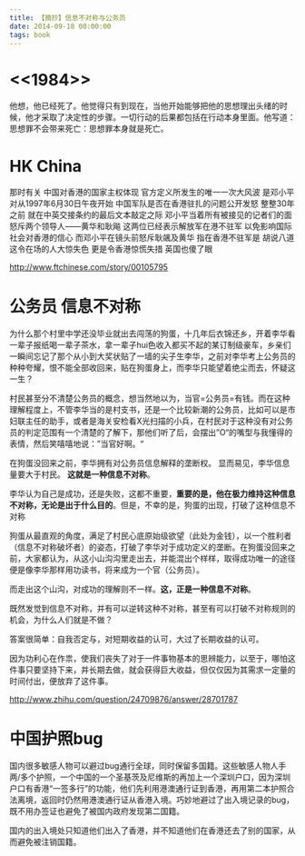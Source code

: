 ```yaml
---
title: 【摘抄】信息不对称与公务员
date: 2014-09-18 00:00:00
tags: book
---
```



# <<1984>>

他想，他已经死了。他觉得只有到现在，当他开始能够把他的思想理出头绪的时候，他才采取了决定性的步骤。一切行动的后果都包括在行动本身里面。他写道：思想罪不会带来死亡：思想罪本身就是死亡。

# HK China

那时有关 中国对香港的国家主权体现 官方定义所发生的唯一一次大风波 是邓小平对从1997年6月30日午夜开始 中国军队是否在香港驻扎的问题公开发怒 整整30年之前 就在中英交接条约的最后文本敲定之际 邓小平当着所有被接见的记者们的面 怒斥两个领导人——黄华和耿飚 这两位已经表示解放军在港不驻军 以免影响国际社会对香港的信心 而邓小平在镜头前怒斥耿飊及黄华 指在香港不驻军是 胡说八道 这令在场的人大惊失色 更是令香港惊慌失措 英国也傻了眼

http://www.ftchinese.com/story/00105795

# 公务员 信息不对称

为什么那个村里中学还没毕业就出去闯荡的狗蛋，十几年后衣锦还乡，开着李华看一辈子报纸喝一辈子茶水，拿一辈子hui色收入都买不起的某订制级豪车，乡亲们一瞬间忘记了那个从小到大奖状贴了一墙的尖子生李华，之前对李华考上公务员的种种夸耀，恨不能全部收回来，贴在狗蛋身上，而李华只能望着绝尘而去，怀疑这一生？

村民甚至分不清楚公务员的概念，想当然地以为，当官=公务员=有钱。而在这种理解程度上，不管李华当的是村支书，还是一个比较新潮的公务员，比如可以是市妇联主任的助手，或者是海关安检看X光扫描的小兵，在村民对于这种没有对公务员的判定范围有一个清楚的了解下，那他们听了后，会摆出”O“的嘴型与我懂得的表情，然后笑嘻嘻地说：”当官好啊。“

在狗蛋没回来之前，李华拥有对公务员信息解释的垄断权。
显而易见，李华信息量要大于村民。
__这就是一种信息不对称__。

李华认为自己是成功，还是失败，这都不重要，__重要的是，他在极力维持这种信息不对称，无论是出于什么目的__。但是，不幸的是，狗蛋的出现，打破了这种信息不对称

狗蛋从最直观的角度，满足了村民心底原始级欲望（此处为金钱），以一个胜利者（信息不对称破坏者）的姿态，打破了李华对于成功定义的垄断。在狗蛋没回来之前，大家都认为，从这小山沟沟里走出去，并能混出个样样，取得成功唯一的途径便是像李华那样用功读书，将来成为一个官（公务员）。 

而走出这个山沟，对成功的理解则不一样。__这，正是一种信息不对称__。

既然发觉到信息不对称，并有可以逆转这种不对称，甚至有可以打破不对称规则的机会，为什么人们就是不做？

答案很简单：自我否定与，对短期收益的认可，大过了长期收益的认可。

因为功利心在作祟，使我们丧失了对于一件事物基本的思辨能力，以至于，哪怕这件事只要坚持下来，并长期去做，就会获得巨大收益，但仅仅因为其需求一定量的时间付出，便放弃了这件事。

http://www.zhihu.com/question/24709876/answer/28701787

# 中国护照bug

国内很多敏感人物可以避过bug通行全球，同时保留多国籍。这些敏感人物人手两/多个护照，一个中国的一个圣基茨及尼维斯的再加上一个深圳户口，因为深圳户口有香港“一签多行”的功能，他们先利用港澳通行证到香港，再用第二本护照合法离境，返回时仍然用港澳通行证从香港入境。巧妙地避过了出入境记录的bug，既不用办签证也避免了被国内政府发现第二国籍。

国内的出入境处只知道他们出入了香港，并不知道他们在香港还去了别的国家，从而避免被注销国籍。 
